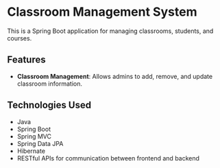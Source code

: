 # Classroom Management System

This is a Spring Boot application for managing classrooms, students, and courses.

## Features

- **Classroom Management**: Allows admins to add, remove, and update classroom information.

## Technologies Used

- Java
- Spring Boot
- Spring MVC
- Spring Data JPA
- Hibernate
- RESTful APIs for communication between frontend and backend
